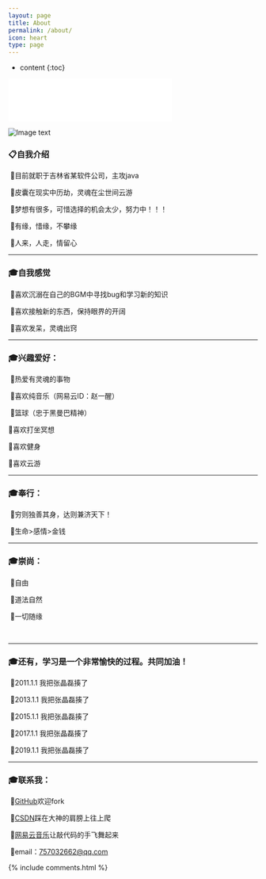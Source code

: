 ```yaml
---
layout: page
title: About
permalink: /about/
icon: heart
type: page
---
```


* content
{:toc}

<iframe frameborder="no" border="0" marginwidth="0" marginheight="0" width="330" height="86" src="//music.163.com/outchain/player?type=2&id=469065396&auto=1&height=66"></iframe>

![Image text](https://raw.githubusercontent.com/zhaoxxxx/zhaoxxxx.github.io/master/images/1.png)<br/>

<p>
<h3>📋<strong>自我介绍</strong></h3>  

&nbsp;🔹目前就职于吉林省某软件公司，主攻java<br/>

&nbsp;🔹皮囊在现实中历劫，灵魂在尘世间云游<br/>

&nbsp;🔹梦想有很多，可惜选择的机会太少，努力中！！！<br/>

&nbsp;🔹有缘，惜缘，不攀缘<br/>

&nbsp;🔹人来，人走，情留心<br/>

<hr>
<h3>🎓<strong>自我感觉</strong></h3>

&nbsp;🔹喜欢沉溺在自己的BGM中寻找bug和学习新的知识<br/>

&nbsp;🔹喜欢接触新的东西，保持眼界的开阔<br/>

&nbsp;🔹喜欢发呆，灵魂出窍<br/>

<p>

<hr>
<h3>🎓<strong>兴趣爱好：</strong></h3>

&nbsp;🔹热爱有灵魂的事物<br/>

&nbsp;🔹喜欢纯音乐（网易云ID：赵一醒）<br/>

&nbsp;🔹篮球（忠于黑曼巴精神）<br/>

🔹喜欢打坐冥想 <br/>

🔹喜欢健身<br/>

🔹喜欢云游<br/>

<p>

<hr>
<h3>🎓<strong>奉行：</strong></h3>

&nbsp;🔹穷则独善其身，达则兼济天下！<br/>

&nbsp;🔹生命>感情>金钱<br/>
<p>

<hr>
<h3>🎓<strong>崇尚：</strong></h3>

&nbsp;🔹自由<br/>

&nbsp;🔹道法自然<br/>

&nbsp;🔹一切随缘<br/>
<p>

<br/>

<hr>
<h3>🎓<strong>还有，学习是一个非常愉快的过程。共同加油！</strong></h3>

&nbsp;🔹2011.1.1 我把张晶磊揍了<br/>

&nbsp;🔹2013.1.1 我把张晶磊揍了<br/>

&nbsp;🔹2015.1.1 我把张晶磊揍了<br/>

&nbsp;🔹2017.1.1 我把张晶磊揍了<br/>

&nbsp;🔹2019.1.1 我把张晶磊揍了<br/>

<hr>
<h3>🎓<strong>联系我：</strong></h3>
<p>
&nbsp;🔹<a href="https://github.com/zhaoxxxx">GitHub</a>欢迎fork<br/>

&nbsp;🔹<a href="https://blog.csdn.net/zx19930309">CSDN</a>踩在大神的肩膀上往上爬<br/>

&nbsp;🔹<a href="https://music.163.com/#/user/home?id=67439493">网易云音乐</a>让敲代码的手飞舞起来<br/>

&nbsp;🔹email：757032662@qq.com<br/>



{% include comments.html %}
